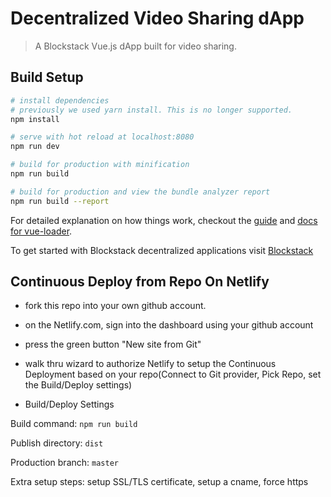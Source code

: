# Decentralized Video Sharing dApp

> A Blockstack Vue.js dApp built for video sharing.

## Build Setup

``` bash
# install dependencies
# previously we used yarn install. This is no longer supported.
npm install

# serve with hot reload at localhost:8080
npm run dev

# build for production with minification
npm run build

# build for production and view the bundle analyzer report
npm run build --report

```

For detailed explanation on how things work, checkout the [guide](http://vuejs-templates.github.io/webpack/) and [docs for vue-loader](http://vuejs.github.io/vue-loader).

To get started with Blockstack decentralized applications visit [Blockstack](https://blockstack.org)

## Continuous Deploy from Repo On Netlify

- fork this repo into your own github account.

- on the Netlify.com, sign into the dashboard using your github account 

- press the green button "New site from Git" 

- walk thru wizard to authorize Netlify to setup the Continuous Deployment based on your repo(Connect to Git provider, Pick Repo, set the Build/Deploy settings)

- Build/Deploy Settings

Build command: `npm run build`

Publish directory: `dist`

Production branch: `master`

Extra setup steps: setup SSL/TLS certificate, setup a cname, force https